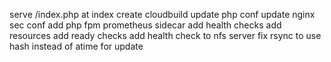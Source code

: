 serve /index.php at index
create cloudbuild
update php conf
update nginx sec conf
add php fpm prometheus sidecar
add health checks
add resources
add ready checks
add health check to nfs server
fix rsync to use hash instead of atime for update
